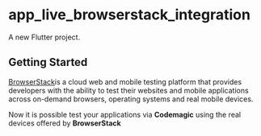 # app_live_browserstack_integration

A new Flutter project.

## Getting Started

[BrowserStack](https://www.browserstack.com/)is a cloud web and mobile testing platform that provides developers with the ability to test their websites and mobile applications across on-demand browsers, operating systems and real mobile devices. 


Now it is possible test your applications via **Codemagic** using the real devices offered by **BrowserStack**
